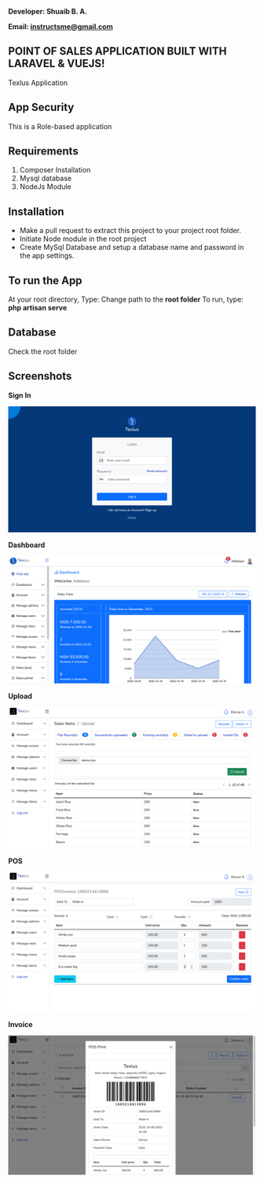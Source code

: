 **Developer: Shuaib B. A.**

**Email: instructsme@gmail.com**

## POINT OF SALES APPLICATION BUILT WITH LARAVEL & VUEJS!

<!-- This project is an application built for point of sales for food restaurant, this can also as well be used for any other sales application.  -->
Texlus Application

## App Security
This is a Role-based application
 
## Requirements

1. Composer Installation
2. Mysql database
3. NodeJs Module
  
## Installation

- Make a pull request to extract this project to your project root folder.
- Initiate Node module in the root project
- Create MySql Database and setup a database name and password in the app settings.

## To run the App
At your root directory, Type: Change path to the **root folder**
To run, type: **php artisan serve**

## Database
Check the root folder

## Screenshots

**Sign In**

![Sign In](screenshots/signin.png)

**Dashboard**

![Sign In](screenshots/dashboard.png)

**Upload**

![Upload items](screenshots/uploaditems.png)

**POS**

![Point of Sales](screenshots/pos.png)

**Invoice**

![Invoice](screenshots/invoice.png)
